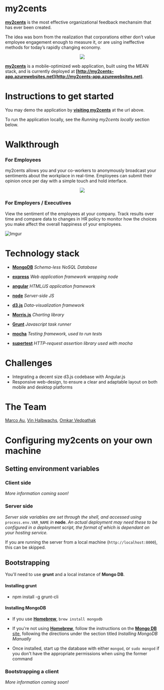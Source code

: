 my2cents
============

**[my2cents](http://my2cents-app.azurewebsites.net)** is the most effective organizational feedback mechansim that has ever been created. 


The idea was born from the realization that corporations either don’t value employee engagement enough to measure it, or are using ineffective methods for today’s rapidly changing economy.

<p align="center">
  <img src="http://i.imgur.com/4nde7PN.png"/>
</p>

**[my2cents](http://my2cents-app.azurewebsites.net)** is a mobile-optimized web application, built using the MEAN stack, and is currently deployed at **[http://my2cents-app.azurewebsites.net](http://my2cents-app.azurewebsites.net)**.


Instructions to get started
==============================

You may demo the application by  **[visiting my2cents](http://my2cents-app.azurewebsites.net)**  at the url above.

To run the application locally, see the *Running my2cents locally* section below.


Walkthrough
==================

### For Employees

my2cents allows you and your co-workers to anonymously broadcast your sentiments about the workplace in real-time. Employees can submit their opinion once per day with a simple touch and hold interface.

<p align="center">
  <img src="http://i.imgur.com/ulrAk1W.png"/>
</p>


### For Employers / Executives

View the sentiment of the employees at your company.  Track results over time and compare data to changes in HR policy to monitor how the choices you make affect the overall happiness of your employees.

![Imgur](http://i.imgur.com/L6XUqA6.png)


Technology stack
============


* **[MongoDB](http://neo4j.org)** *Schema-less NoSQL Database*

* **[express](http://expressjs.com)** *Web application framework wrapping node*

* **[angular](http://angularjs.org)** *HTML/JS application framework*

* **[node](http://nodejs.org)** *Server-side JS*

* **[d3.js](http://d3js.org)** *Data-visualization framework*

* **[Morris.js](http://morrisjs.github.io/morris.js/index.html)** *Charting library* 

* **[Grunt](http://gruntjs.com/)** *Javascript task runner*

* **[mocha](http://visionmedia.github.io/mocha/)** *Testing framework, used to run tests*

* **[supertest](https://www.npmjs.org/package/supertest)** *HTTP-request assertion library used with mocha* 


Challenges
==================

* Integrating a decent size d3.js codebase with Angular.js
* Responsive web-design, to ensure a clear and adaptable layout on both mobile and desktop platforms


The Team
==================

[Marco Au](https://github.com/marcoau), [Vin Halbwachs](https://github.com/vhalbhwachs), [Omkar Vedpathak](https://github.com/omkarv)


Configuring **my2cents** on your own machine
==================

## Setting environment variables

### Client side

*More information coming soon!*

### Server side

*Server side variables are set through the shell, and accessed using* `process.env.VAR_NAME` *in* **node**. *An actual deployment may need these to be configured in a deployment script, the format of which is dependant on your hosting service.*

 If you are running the server from a local machine (`http://localhost:8000`), this can be skipped.


## Bootstrapping

You'll need to use **grunt** and a local instance of **Mongo DB**.

#### Installing **grunt**

* npm install -g grunt-cli

#### Installing **MongoDB**

* If you use **[Homebrew](http://brew.sh/)**, `brew install mongodb`

* If you're not using **[Homebrew](http://brew.sh/)**, follow the instructions on the [**Mongo DB** site](http://docs.mongodb.org/manual/tutorial/install-mongodb-on-os-x/), following the directions under the section titled *Installing MongoDB Manually*

* Once installed, start up the database with either `mongod`, or `sudo mongod` if you don't have the appropriate permissions when using the former command

### Bootstrapping a client

*More information coming soon!*
